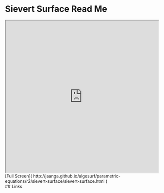 Sievert Surface Read Me
===

<iframe src='http://jaanga.github.io/algesurf/parametric-equations/r2/sievert-surface/sievert-surface.html' width=100% height=500px >
There is an `iframe` here. It is not visible when viewed on github.com/algesurf. To view, please see 'Project Links' below.
</iframe>
[Full Screen]( http://jaanga.github.io/algesurf/parametric-equations/r2/sievert-surface/sievert-surface.html )
<br>
## Links 
<http://www.3d-meier.de/tut3/Seite185.html>  
